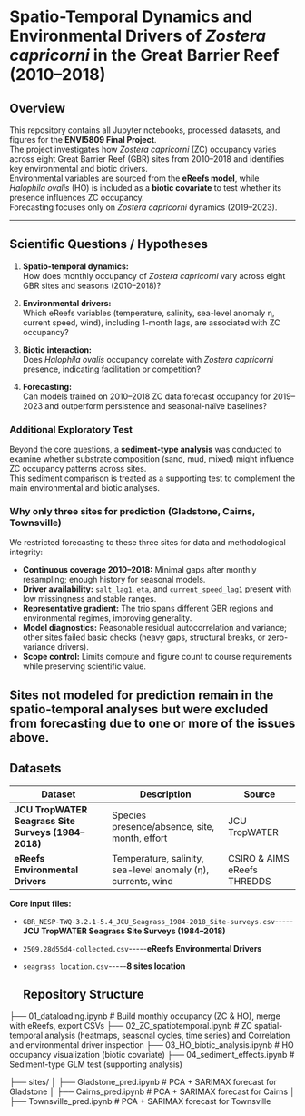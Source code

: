 # Spatio-Temporal Dynamics and Environmental Drivers of *Zostera capricorni* in the Great Barrier Reef (2010–2018)

## Overview
This repository contains all Jupyter notebooks, processed datasets, and figures for the **ENVI5809 Final Project**.  
The project investigates how *Zostera capricorni* (ZC) occupancy varies across eight Great Barrier Reef (GBR) sites from 2010–2018 and identifies key environmental and biotic drivers.  
Environmental variables are sourced from the **eReefs model**, while *Halophila ovalis* (HO) is included as a **biotic covariate** to test whether its presence influences ZC occupancy.  
Forecasting focuses only on *Zostera capricorni* dynamics (2019–2023).

---

## Scientific Questions / Hypotheses

1. **Spatio-temporal dynamics:**  
   How does monthly occupancy of *Zostera capricorni* vary across eight GBR sites and seasons (2010–2018)?

2. **Environmental drivers:**  
   Which eReefs variables (temperature, salinity, sea-level anomaly η, current speed, wind), including 1-month lags, are associated with ZC occupancy?

3. **Biotic interaction:**  
   Does *Halophila ovalis* occupancy correlate with *Zostera capricorni* presence, indicating facilitation or competition?

4. **Forecasting:**  
   Can models trained on 2010–2018 ZC data forecast occupancy for 2019–2023 and outperform persistence and seasonal-naïve baselines?

### Additional Exploratory Test  
Beyond the core questions, a **sediment-type analysis** was conducted to examine whether substrate composition (sand, mud, mixed) might influence ZC occupancy patterns across sites.  
This sediment comparison is treated as a supporting test to complement the main environmental and biotic analyses.


### Why only three sites for prediction (Gladstone, Cairns, Townsville)
We restricted forecasting to these three sites for data and methodological integrity:

- **Continuous coverage 2010–2018:** Minimal gaps after monthly resampling; enough history for seasonal models.
- **Driver availability:** `salt_lag1`, `eta`, and `current_speed_lag1` present with low missingness and stable ranges.
- **Representative gradient:** The trio spans different GBR regions and environmental regimes, improving generality.
- **Model diagnostics:** Reasonable residual autocorrelation and variance; other sites failed basic checks (heavy gaps, structural breaks, or zero-variance drivers).
- **Scope control:** Limits compute and figure count to course requirements while preserving scientific value.

Sites not modeled for prediction remain in the spatio-temporal analyses but were excluded from forecasting due to one or more of the issues above.
---

## Datasets

| Dataset | Description | Source |
|----------|--------------|--------|
| **JCU TropWATER Seagrass Site Surveys (1984–2018)** | Species presence/absence, site, month, effort | JCU TropWATER |
| **eReefs Environmental Drivers** | Temperature, salinity, sea-level anomaly (η), currents, wind | CSIRO & AIMS eReefs THREDDS |


**Core input files:**
- `GBR_NESP-TWQ-3.2.1-5.4_JCU_Seagrass_1984-2018_Site-surveys.csv`-----**JCU TropWATER Seagrass Site Surveys (1984–2018)**
- `2509.28d55d4-collected.csv`-----**eReefs Environmental Drivers**
- `seagrass location.csv`-----**8 sites location**

  ## Repository Structure
├── 01_dataloading.ipynb # Build monthly occupancy (ZC & HO), merge with eReefs, export CSVs
├── 02_ZC_spatiotemporal.ipynb # ZC spatial-temporal analysis (heatmaps, seasonal cycles, time series) and Correlation and environmental driver inspection
├── 03_HO_biotic_analysis.ipynb # HO occupancy visualization (biotic covariate)
├── 04_sediment_effects.ipynb # Sediment-type GLM test (supporting analysis)

├── sites/
│ ├── Gladstone_pred.ipynb # PCA + SARIMAX forecast for Gladstone
│ ├── Cairns_pred.ipynb # PCA + SARIMAX forecast for Cairns
│ ├── Townsville_pred.ipynb # PCA + SARIMAX forecast for Townsville



